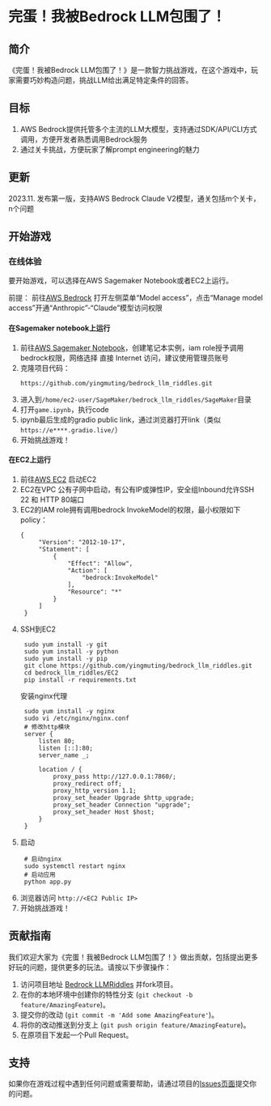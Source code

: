 # 完蛋！我被Bedrock LLM包围了！

## 简介
《完蛋！我被Bedrock LLM包围了！》是一款智力挑战游戏，在这个游戏中，玩家需要巧妙构造问题，挑战LLM给出满足特定条件的回答。

## 目标
1. AWS Bedrock提供托管多个主流的LLM大模型，支持通过SDK/API/CLI方式调用，方便开发者熟悉调用Bedrock服务
2. 通过关卡挑战，方便玩家了解prompt engineering的魅力

## 更新
2023.11. 发布第一版，支持AWS Bedrock Claude V2模型，通关包括m个关卡，n个问题

## 开始游戏

### 在线体验
要开始游戏，可以选择在AWS Sagemaker Notebook或者EC2上运行。

前提：
前往[AWS Bedrock](https://us-east-1.console.aws.amazon.com/bedrock/home) 打开左侧菜单“Model access”，点击“Manage model access”开通“Anthropic”-“Claude”模型访问权限

#### 在Sagemaker notebook上运行
1. 前往[AWS Sagemaker Notebook](https://us-east-1.console.aws.amazon.com/sagemaker/home?region=us-east-1#/notebook-instances)，创建笔记本实例，iam role授予调用bedrock权限，网络选择 直接 Internet 访问，建议使用管理员账号
2. 克隆项目代码：
   ```
   https://github.com/yingmuting/bedrock_llm_riddles.git
   ```
3. 进入到`/home/ec2-user/SageMaker/bedrock_llm_riddles/SageMaker`目录
4. 打开`game.ipynb`，执行code
5. ipynb最后生成的gradio public link，通过浏览器打开link（类似 `https://e****.gradio.live/`）
6. 开始挑战游戏！

#### 在EC2上运行
1. 前往[AWS EC2](https://us-east-1.console.aws.amazon.com/ec2/home?region=us-east-1#Instances:) 启动EC2
2. EC2在VPC 公有子网中启动，有公有IP或弹性IP，安全组Inbound允许SSH 22 和 HTTP 80端口
3. EC2的IAM role拥有调用bedrock InvokeModel的权限，最小权限如下policy：
   ```
   {
        "Version": "2012-10-17",
        "Statement": [
            {
                "Effect": "Allow",
                "Action": [
                    "bedrock:InvokeModel"
                ],
                "Resource": "*"
            }
        ]
    }
   ```
4. SSH到EC2
   ```
    sudo yum install -y git
    sudo yum install -y python
    sudo yum install -y pip
    git clone https://github.com/yingmuting/bedrock_llm_riddles.git
    cd bedrock_llm_riddles/EC2
    pip install -r requirements.txt
   ```
   安装nginx代理
   ```
    sudo yum install -y nginx
    sudo vi /etc/nginx/nginx.conf
    # 修改http模块
    server {
        listen 80;
        listen [::]:80;
        server_name _;

        location / {  
            proxy_pass http://127.0.0.1:7860/; 
            proxy_redirect off;
            proxy_http_version 1.1;
            proxy_set_header Upgrade $http_upgrade;
            proxy_set_header Connection "upgrade";
            proxy_set_header Host $host;
        }
    }

   ``` 
5. 启动
   ```
    # 启动nginx
    sudo systemctl restart nginx
    # 启动应用
    python app.py
   ```
6. 浏览器访问 `http://<EC2 Public IP>`
7. 开始挑战游戏！

## 贡献指南
我们欢迎大家为《完蛋！我被Bedrock LLM包围了！》做出贡献，包括提出更多好玩的问题，提供更多的玩法。请按以下步骤操作：

1. 访问项目地址 [Bedrock LLMRiddles](https://github.com/yingmuting/bedrock_llm_riddles/) 并fork项目。
2. 在你的本地环境中创建你的特性分支 (`git checkout -b feature/AmazingFeature`)。
3. 提交你的改动 (`git commit -m 'Add some AmazingFeature'`)。
4. 将你的改动推送到分支上 (`git push origin feature/AmazingFeature`)。
5. 在原项目下发起一个Pull Request。

## 支持
如果你在游戏过程中遇到任何问题或需要帮助，请通过项目的[Issues页面](https://github.com/yingmuting/bedrock_llm_riddles/issues)提交你的问题。
